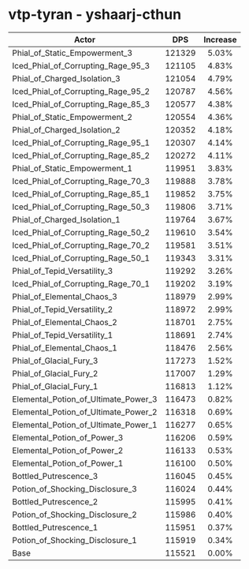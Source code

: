 # vtp-tyran - yshaarj-cthun
| Actor | DPS | Increase |
|---|:---:|:---:|
|Phial_of_Static_Empowerment_3|121329|5.03%|
|Iced_Phial_of_Corrupting_Rage_95_3|121105|4.83%|
|Phial_of_Charged_Isolation_3|121054|4.79%|
|Iced_Phial_of_Corrupting_Rage_95_2|120787|4.56%|
|Iced_Phial_of_Corrupting_Rage_85_3|120577|4.38%|
|Phial_of_Static_Empowerment_2|120554|4.36%|
|Phial_of_Charged_Isolation_2|120352|4.18%|
|Iced_Phial_of_Corrupting_Rage_95_1|120307|4.14%|
|Iced_Phial_of_Corrupting_Rage_85_2|120272|4.11%|
|Phial_of_Static_Empowerment_1|119951|3.83%|
|Iced_Phial_of_Corrupting_Rage_70_3|119888|3.78%|
|Iced_Phial_of_Corrupting_Rage_85_1|119852|3.75%|
|Iced_Phial_of_Corrupting_Rage_50_3|119806|3.71%|
|Phial_of_Charged_Isolation_1|119764|3.67%|
|Iced_Phial_of_Corrupting_Rage_50_2|119610|3.54%|
|Iced_Phial_of_Corrupting_Rage_70_2|119581|3.51%|
|Iced_Phial_of_Corrupting_Rage_50_1|119343|3.31%|
|Phial_of_Tepid_Versatility_3|119292|3.26%|
|Iced_Phial_of_Corrupting_Rage_70_1|119202|3.19%|
|Phial_of_Elemental_Chaos_3|118979|2.99%|
|Phial_of_Tepid_Versatility_2|118972|2.99%|
|Phial_of_Elemental_Chaos_2|118701|2.75%|
|Phial_of_Tepid_Versatility_1|118691|2.74%|
|Phial_of_Elemental_Chaos_1|118476|2.56%|
|Phial_of_Glacial_Fury_3|117273|1.52%|
|Phial_of_Glacial_Fury_2|117007|1.29%|
|Phial_of_Glacial_Fury_1|116813|1.12%|
|Elemental_Potion_of_Ultimate_Power_3|116473|0.82%|
|Elemental_Potion_of_Ultimate_Power_2|116318|0.69%|
|Elemental_Potion_of_Ultimate_Power_1|116277|0.65%|
|Elemental_Potion_of_Power_3|116206|0.59%|
|Elemental_Potion_of_Power_2|116133|0.53%|
|Elemental_Potion_of_Power_1|116100|0.50%|
|Bottled_Putrescence_3|116045|0.45%|
|Potion_of_Shocking_Disclosure_3|116024|0.44%|
|Bottled_Putrescence_2|115995|0.41%|
|Potion_of_Shocking_Disclosure_2|115986|0.40%|
|Bottled_Putrescence_1|115951|0.37%|
|Potion_of_Shocking_Disclosure_1|115919|0.34%|
|Base|115521|0.00%|
